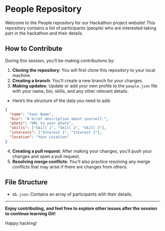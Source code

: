 # People Repository

Welcome to the People repository for our Hackathon project website! This repository contains a list of participants (people) who are interested taking part in the hackathon and their details.

## How to Contribute

During this session, you'll be making contributions by:

1. **Cloning the repository**: You will first clone this repository to your local machine.
2. **Creating a branch**: You'll create a new branch for your changes.
3. **Making updates**: Update or add your own profile to the `people.json` file with your name, bio, skills, and any other relevant details.
  - Here’s the structure of the data you need to add:
   
   ```json
   {
     "name": "Your Name",
     "bio": "A brief description about yourself.",
     "photo": "URL to your photo",
     "skills": ["Skill 1", "Skill 2", "Skill 3"],
     "interests": ["Interest 1", "Interest 2"],
     "location": "Your Location"
   }
   ```
4. **Creating a pull request**: After making your changes, you'll push your changes and open a pull request.
5. **Resolving merge conflicts**: You’ll also practice resolving any merge conflicts that may arise if there are changes from others.

## File Structure

- `db.json`: Contains an array of participants with their details.

---

**Enjoy contributing, and feel free to explore other issues after the session to continue learning Git!**

Happy hacking!
